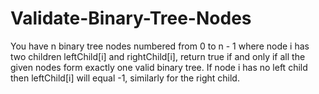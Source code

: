 # Validate-Binary-Tree-Nodes
You have n binary tree nodes numbered from 0 to n - 1 where node i has two children leftChild[i] and rightChild[i], return true if and only if all the given nodes form exactly one valid binary tree.  If node i has no left child then leftChild[i] will equal -1, similarly for the right child. 
